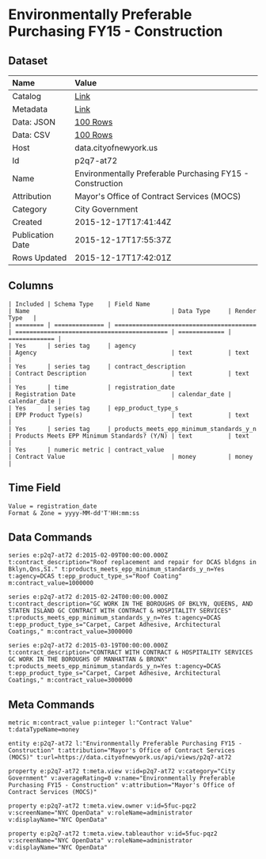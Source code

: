 # Environmentally Preferable Purchasing FY15 - Construction

## Dataset

| Name | Value |
| :--- | :---- |
| Catalog | [Link](https://catalog.data.gov/dataset/environmentally-preferable-purchasing-fy15-construction) |
| Metadata | [Link](https://data.cityofnewyork.us/api/views/p2q7-at72) |
| Data: JSON | [100 Rows](https://data.cityofnewyork.us/api/views/p2q7-at72/rows.json?max_rows=100) |
| Data: CSV | [100 Rows](https://data.cityofnewyork.us/api/views/p2q7-at72/rows.csv?max_rows=100) |
| Host | data.cityofnewyork.us |
| Id | p2q7-at72 |
| Name | Environmentally Preferable Purchasing FY15 - Construction |
| Attribution | Mayor's Office of Contract Services (MOCS) |
| Category | City Government |
| Created | 2015-12-17T17:41:44Z |
| Publication Date | 2015-12-17T17:55:37Z |
| Rows Updated | 2015-12-17T17:42:01Z |

## Columns

```ls
| Included | Schema Type    | Field Name                               | Name                                        | Data Type     | Render Type   |
| ======== | ============== | ======================================== | =========================================== | ============= | ============= |
| Yes      | series tag     | agency                                   | Agency                                      | text          | text          |
| Yes      | series tag     | contract_description                     | Contract Description                        | text          | text          |
| Yes      | time           | registration_date                        | Registration Date                           | calendar_date | calendar_date |
| Yes      | series tag     | epp_product_type_s                       | EPP Product Type(s)                         | text          | text          |
| Yes      | series tag     | products_meets_epp_minimum_standards_y_n | Products Meets EPP Minimum Standards? (Y/N) | text          | text          |
| Yes      | numeric metric | contract_value                           | Contract Value                              | money         | money         |
```

## Time Field

```ls
Value = registration_date
Format & Zone = yyyy-MM-dd'T'HH:mm:ss
```

## Data Commands

```ls
series e:p2q7-at72 d:2015-02-09T00:00:00.000Z t:contract_description="Roof replacement and repair for DCAS bldgns in Bklyn,Qns,SI." t:products_meets_epp_minimum_standards_y_n=Yes t:agency=DCAS t:epp_product_type_s="Roof Coating" m:contract_value=1000000

series e:p2q7-at72 d:2015-02-24T00:00:00.000Z t:contract_description="GC WORK IN THE BOROUGHS OF BKLYN, QUEENS, AND STATEN ISLAND GC CONTRACT WITH CONTRACT & HOSPITALITY SERVICES" t:products_meets_epp_minimum_standards_y_n=Yes t:agency=DCAS t:epp_product_type_s="Carpet, Carpet Adhesive, Architectural Coatings," m:contract_value=3000000

series e:p2q7-at72 d:2015-03-19T00:00:00.000Z t:contract_description="CONTRACT WITH CONTRACT & HOSPITALITY SERVICES GC WORK IN THE BOROUGHS OF MANHATTAN & BRONX" t:products_meets_epp_minimum_standards_y_n=Yes t:agency=DCAS t:epp_product_type_s="Carpet, Carpet Adhesive, Architectural Coatings," m:contract_value=3000000
```

## Meta Commands

```ls
metric m:contract_value p:integer l:"Contract Value" t:dataTypeName=money

entity e:p2q7-at72 l:"Environmentally Preferable Purchasing FY15 - Construction" t:attribution="Mayor's Office of Contract Services (MOCS)" t:url=https://data.cityofnewyork.us/api/views/p2q7-at72

property e:p2q7-at72 t:meta.view v:id=p2q7-at72 v:category="City Government" v:averageRating=0 v:name="Environmentally Preferable Purchasing FY15 - Construction" v:attribution="Mayor's Office of Contract Services (MOCS)"

property e:p2q7-at72 t:meta.view.owner v:id=5fuc-pqz2 v:screenName="NYC OpenData" v:roleName=administrator v:displayName="NYC OpenData"

property e:p2q7-at72 t:meta.view.tableauthor v:id=5fuc-pqz2 v:screenName="NYC OpenData" v:roleName=administrator v:displayName="NYC OpenData"
```